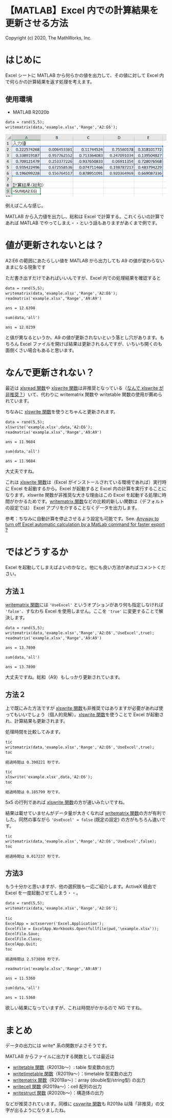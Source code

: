 # 【MATLAB】Excel 内での計算結果を更新させる方法


Copyright (c) 2020, The MathWorks, Inc.


# はじめに


Excel シートに MATLAB から何らかの値を出力して、その値に対して Excel 内で何らかの計算結果を返す処理を考えます。


## 使用環境 

   -  MATLAB R2020b 


```matlab:Code
data = rand(5,5);
writematrix(data,'example.xlsx','Range','A2:E6');
```



![image_0.png](ExcelUpdates_images/image_0.png)




例えばこんな感じ。




MATLAB から入力値を出力し、総和は Excel で計算する。これくらいの計算であれば MATLAB でやってしまえ・・という話もありますがあくまで例です。


  
# 値が更新されないとは？


A2:E6 の範囲にあたらしい値を MATLAB から出力しても A9 の値が変わらないままになる現象です




ただ書き出すだけであればいいんですが、Excel 内での処理結果を確認すると



```matlab:Code
data = rand(5,5);
writematrix(data,'example.xlsx','Range','A2:E6');
readmatrix('example.xlsx','Range','A9:A9')
```


```text:Output
ans = 12.6398
```


```matlab:Code
sum(data,'all')
```


```text:Output
ans = 12.0239
```



と値が異なるというか、A9 の値が更新されないという落とし穴があります。もちろん Excel ファイルを開けば結果は更新されるんですが、いちいち開くのも面倒くさい場合もあると思います。


  
# なんで更新されない？


最近は [xlsread 関数](https://jp.mathworks.com/help/matlab/ref/xlsread.html)や [xlswrite 関数](https://jp.mathworks.com/help/matlab/ref/xlswrite.html)は非推奨となっている（[なんで xlswrite が非推奨？](https://qiita.com/eigs/items/3a71c0da1744e48e9bca#%E3%81%AA%E3%82%93%E3%81%A7-xlswrite-%E3%81%8C%E9%9D%9E%E6%8E%A8%E5%A5%A8)）いて、代わりに writematrix 関数や writetable 関数の使用が薦められています。




ちなみに [xlswrite 関数](https://jp.mathworks.com/help/matlab/ref/xlswrite.html)を使うとちゃんと更新されます。



```matlab:Code
data = rand(5,5);
xlswrite('example.xlsx',data,'A2:E6');
readmatrix('example.xlsx','Range','A9:A9')
```


```text:Output
ans = 11.9684
```


```matlab:Code
sum(data,'all')
```


```text:Output
ans = 11.9684
```



大丈夫ですね。




これは [xlswrite 関数](https://jp.mathworks.com/help/matlab/ref/xlswrite.html)は（Excel がインストールされている環境であれば）実行時に Excel を起動するから。Excel が起動すると Excel 内の計算を実行することになります。xlswrite 関数が非推奨な大きな理由はこの Excel を起動する処理に時間がかかるためです。[writematrix 関数](https://jp.mathworks.com/help/matlab/ref/writematrix.html)などの比較的新しい関数は（デフォルトの設定では） Excel アプリを介することなくデータを出力します。




参考：ちなみに自動計算を停止させるよう設定も可能です。See. [Anyway to turn off Excel automatic calculation by a MatLab command for faster export ?](https://jp.mathworks.com/matlabcentral/answers/26847-anyway-to-turn-off-excel-automatic-calculation-by-a-matlab-command-for-faster-export)


  
# ではどうするか


Excel を起動してしまえばよいのかなと。他にも良い方法があればコメントください。


## 方法１


[writematrix 関数](https://jp.mathworks.com/help/matlab/ref/writematrix.html)には `'UseExcel'` というオプションがあり何も指定しなければ `'false'`、すなわち Excel を使用しません。ここを `'true'` に変更することで解決します。



```matlab:Code
data = rand(5,5);
writematrix(data,'example.xlsx','Range','A2:E6','UseExcel',true);
readmatrix('example.xlsx','Range','A9:A9')
```


```text:Output
ans = 13.7890
```


```matlab:Code
sum(data,'all')
```


```text:Output
ans = 13.7890
```



大丈夫ですね。総和（A9）もしっかり更新されています。


## 方法２


上で既にみた方法ですが [xlswrite 関数](https://jp.mathworks.com/help/matlab/ref/xlsread.html)も非推奨ではありますが必要があれば使ってもいいでしょう（個人的見解）。[xlswrite 関数](https://jp.mathworks.com/help/matlab/ref/xlsread.html)を使うことで Excel が起動され、計算結果も更新されます。




処理時間を比較してみます。



```matlab:Code
tic
writematrix(data,'example.xlsx','Range','A2:E6','UseExcel',true);
toc
```


```text:Output
経過時間は 0.390221 秒です。
```


```matlab:Code
tic
xlswrite('example.xlsx',data,'A2:E6');
toc
```


```text:Output
経過時間は 0.185799 秒です。
```



5x5 の行列であれば [xlswrite 関数](https://jp.mathworks.com/help/matlab/ref/xlsread.html)の方が速いみたいですね。




結果は載せていませんがデータ量が大きくなれば [writematrix 関数](https://jp.mathworks.com/help/matlab/ref/writematrix.html)の方が有利でした。同然の事ながら `'UseExcel' = false` (既定の設定) の方がもちろん速いです。



```matlab:Code
tic
writematrix(data,'example.xlsx','Range','A2:E6','UseExcel',false);
toc
```


```text:Output
経過時間は 0.017237 秒です。
```

## 方法3


もう十分かと思いますが、他の選択肢も一応ご紹介します。ActiveX 経由で Excel を一度起動させてしまう・・。



```matlab:Code
data = rand(5,5);
writematrix(data,'example.xlsx','Range','A2:E6');

tic
ExcelApp = actxserver('Excel.Application'); 
ExcelFile = ExcelApp.Workbooks.Open(fullfile(pwd,'\example.xlsx')); 
ExcelFile.Save; 
ExcelFile.Close; 
ExcelApp.Quit;
toc
```


```text:Output
経過時間は 2.573898 秒です。
```


```matlab:Code
readmatrix('example.xlsx','Range','A9:A9')
```


```text:Output
ans = 11.5360
```


```matlab:Code
sum(data,'all')
```


```text:Output
ans = 11.5360
```



欲しい結果になっていますが、これは時間がかかるので NG ですね。


# まとめ


データの出力には write* 系の関数がよさそうです。




MATLAB からファイルに出力する関数としては最近は



   -  [writetable 関数](https://jp.mathworks.com/help/matlab/ref/writetable.html)（R2013b～）: table 型変数の出力 
   -  [writetimetable 関数](https://jp.mathworks.com/help/matlab/ref/writetimetable.html)（R2019a～）：timetable 型変数の出力 
   -  [writematrix 関数](https://jp.mathworks.com/help/matlab/ref/writematrix.html)（R2019a～）：array (double型/string型) の出力 
   -  [writecell 関数](https://jp.mathworks.com/help/matlab/ref/writecell.html) (R2019a～）：cell 配列の出力 
   -  [writestruct 関数](https://jp.mathworks.com/help/matlab/ref/writestruct.html) (R2020b～）：構造体の出力 



などが推奨されています。同様に [csvwrite 関数](https://jp.mathworks.com/help/matlab/ref/csvwrite.html)も R2019a 以降「非推奨」の文字が出るようになりましたね。


